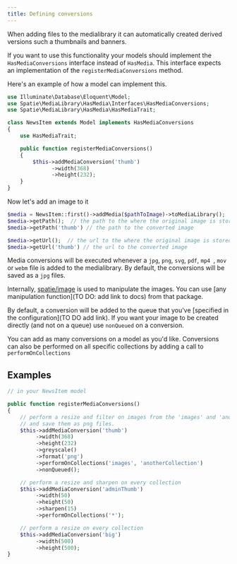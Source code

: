 ```yaml
---
title: Defining conversions
---
```


When adding files to the medialibrary it can automatically created derived versions such a thumbnails and banners.

If you want to use this functionality your models should implement the `HasMediaConversions` interface instead of `HasMedia`. This interface expects an implementation of the `registerMediaConversions` method.

Here's an example of how a model can implement this.

```php
use Illuminate\Database\Eloquent\Model;
use Spatie\MediaLibrary\HasMedia\Interfaces\HasMediaConversions;
use Spatie\MediaLibrary\HasMedia\HasMediaTrait;

class NewsItem extends Model implements HasMediaConversions
{
    use HasMediaTrait;

    public function registerMediaConversions()
    {
        $this->addMediaConversion('thumb')
              ->width(368)
              ->height(232);
    }
}
```

Now let's add an image to it

```php
$media = NewsItem::first()->addMedia($pathToImage)->toMediaLibrary();
$media->getPath();  // the path to the where the original image is stored
$media->getPath('thumb') // the path to the converted image 

$media->getUrl();  // the url to the where the original image is stored
$media->getUrl('thumb') // the url to the converted image 
```

Media conversions will be executed whenever  a `jpg`, `png`, `svg`, `pdf`, `mp4 `, `mov` or `webm` file is added to the medialibrary. By default, the conversions will be saved as a `jpg` files.

Internally, [spatie/image](https://docs.spatie.be/image/v1/) is used to manipulate the images. You can use [any manipulation function](TO DO: add link to docs) from that package. 

By default, a conversion will be added to the queue that you've [specified in the configuration](TO DO add link). If you want your image to be created directly (and not on a queue) use `nonQueued` on a conversion.

You can add as many conversions on a model as you'd like. Conversions can also be performed on all specific collections by adding a call to  `performOnCollections`

## Examples

```php
// in your NewsItem model

public function registerMediaConversions()
{
    // perform a resize and filter on images from the 'images' and 'anotherCollection' collections
    // and save them as png files.
    $this->addMediaConversion('thumb')
         ->width(368)
         ->height(232)
         ->greyscale()
         ->format('png')
         ->performOnCollections('images', 'anotherCollection')
         ->nonQueued();

    // perform a resize and sharpen on every collection
    $this->addMediaConversion('adminThumb')
         ->width(50)
         ->height(50)
         ->sharpen(15)
         ->performOnCollections('*');

    // perform a resize on every collection
    $this->addMediaConversion('big')
         ->width(500)
         ->height(500);
}
```